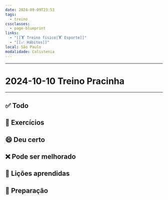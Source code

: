 ```yaml
---
date: 2024-09-09T23:53
tags:
  - treino
cssclasses:
  - page-blueprint
links:
  - "[[🏋️ Treino fisico|🏋️ Esporte]]"
  - "[[📈 Hábitos]]"
local: São Paulo
modalidade: Calistenia
---
```

---
# 2024-10-10 Treino Pracinha

---

## ✅ Todo



## 🏃 Exercícios



## 😄 Deu certo



## ❌ Pode ser melhorado



## 🌈 Lições aprendidas



## 🧐 Preparação

